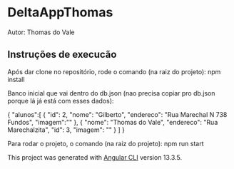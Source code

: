 # DeltaAppThomas

Autor: Thomas do Vale

## Instruções de execucão

Após dar clone no repositório, rode o comando (na raiz do projeto):
	 npm install

Banco inicial que vai dentro do db.json (nao precisa copiar pro db.json porque lá já está com esses dados):

{
    "alunos":[
            {
      "id": 2,
      "nome": "Gilberto",
      "endereco": "Rua Marechal N 738 Fundos",
      "imagem":""
    },
    {
      "nome": "Thomas do Vale",
      "endereco": "Rua Marechalzita",
      "id": 3,
      "imagem": ""
    }
    ]
}

Para rodar o projeto, o comando (na raiz do projeto):
	npm run start


This project was generated with [Angular CLI](https://github.com/angular/angular-cli) version 13.3.5.

